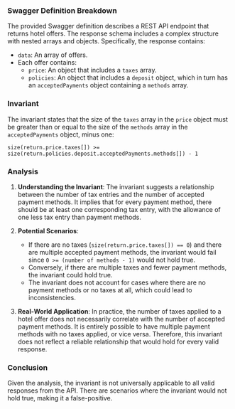 ### Swagger Definition Breakdown
The provided Swagger definition describes a REST API endpoint that returns hotel offers. The response schema includes a complex structure with nested arrays and objects. Specifically, the response contains:
- `data`: An array of offers.
- Each offer contains:
  - `price`: An object that includes a `taxes` array.
  - `policies`: An object that includes a `deposit` object, which in turn has an `acceptedPayments` object containing a `methods` array.

### Invariant
The invariant states that the size of the `taxes` array in the `price` object must be greater than or equal to the size of the `methods` array in the `acceptedPayments` object, minus one:

`size(return.price.taxes[]) >= size(return.policies.deposit.acceptedPayments.methods[]) - 1`

### Analysis
1. **Understanding the Invariant**: The invariant suggests a relationship between the number of tax entries and the number of accepted payment methods. It implies that for every payment method, there should be at least one corresponding tax entry, with the allowance of one less tax entry than payment methods.

2. **Potential Scenarios**:
   - If there are no taxes (`size(return.price.taxes[]) == 0`) and there are multiple accepted payment methods, the invariant would fail since `0 >= (number of methods - 1)` would not hold true.
   - Conversely, if there are multiple taxes and fewer payment methods, the invariant could hold true.
   - The invariant does not account for cases where there are no payment methods or no taxes at all, which could lead to inconsistencies.

3. **Real-World Application**: In practice, the number of taxes applied to a hotel offer does not necessarily correlate with the number of accepted payment methods. It is entirely possible to have multiple payment methods with no taxes applied, or vice versa. Therefore, this invariant does not reflect a reliable relationship that would hold for every valid response.

### Conclusion
Given the analysis, the invariant is not universally applicable to all valid responses from the API. There are scenarios where the invariant would not hold true, making it a false-positive.
